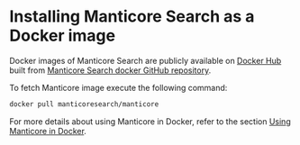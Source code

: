 # Installing Manticore Search as a Docker image

Docker images of Manticore Search are publicly available on [Docker Hub](https://hub.docker.com/r/manticoresearch/manticore/) built from [Manticore Search docker GitHub repository](https://github.com/manticoresoftware/docker).

To fetch Manticore image execute the following command:

```bash
docker pull manticoresearch/manticore
```

For more details about using Manticore in Docker, refer to the section [Using Manticore in Docker](../Starting_the_server/Docker.md).